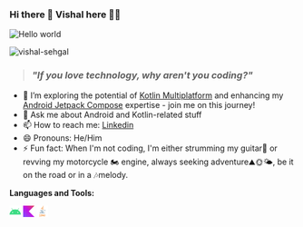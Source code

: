 ### Hi there 👋 Vishal here 👨‍💻

<img src="https://github.com/vishal-sehgal/vishal-sehgal/assets/20669217/f541506c-1702-4c8a-8c97-c75f700dbc32" alt="Hello world">
<img src="https://github.com/vishal-sehgal/vishal-sehgal/assets/20669217/b456b6e2-f347-480a-afc7-98bdfc53a17f" alt="">


<p align="left"> <img src="https://komarev.com/ghpvc/?username=vishal-sehgal&label=Views&color=blue&style=plastic" alt="vishal-sehgal" /> </p>

 >### _"If you love technology, why aren't you coding?"_


- 🌱 I’m exploring the potential of [Kotlin Multiplatform](https://kotlinlang.org/docs/multiplatform.html) and enhancing my [Android Jetpack Compose](https://developer.android.com/jetpack/compose?gclid=CjwKCAiAg9urBhB_EiwAgw88mbINIrUt-BHj38UG8Jya502ATl0EnBXnjnymzoviNeteE4YUtmHqnhoCPf0QAvD_BwE&gclsrc=aw.ds) expertise - join me on this journey!
- 💬 Ask me about Android and Kotlin-related stuff
- 📫 How to reach me: [Linkedin](https://www.linkedin.com/in/vishallsehgal/)
- 😄 Pronouns: He/Him
- ⚡ Fun fact: When I'm not coding, I'm either strumming my guitar🎸 or revving my motorcycle 🏍️ engine, always seeking adventure⛰️🌞🌤, be it on the road or in a 🎶melody.


**Languages and Tools:**  

<code><img height="20" src="https://raw.githubusercontent.com/github/explore/80688e429a7d4ef2fca1e82350fe8e3517d3494d/topics/android/android.png"></code>
<code><img height="20" src="https://raw.githubusercontent.com/github/explore/80688e429a7d4ef2fca1e82350fe8e3517d3494d/topics/kotlin/kotlin.png"></code>
<code><img height="20" src="https://raw.githubusercontent.com/github/explore/80688e429a7d4ef2fca1e82350fe8e3517d3494d/topics/java/java.png"></code>

<!--
**CoderVishalSehgal/CoderVishalSehgal** is a ✨ _special_ ✨ repository because its `README.md` (this file) appears on your GitHub profile.

Here are some ideas to get you started:

- 🔭 I’m currently working on ...
- 🌱 I’m currently learning ...
- 👯 I’m looking to collaborate on ...
- 🤔 I’m looking for help with ...
- 💬 Ask me about ...
- 📫 How to reach me: ...
- 😄 Pronouns: ...
- ⚡ Fun fact: ...
-->
